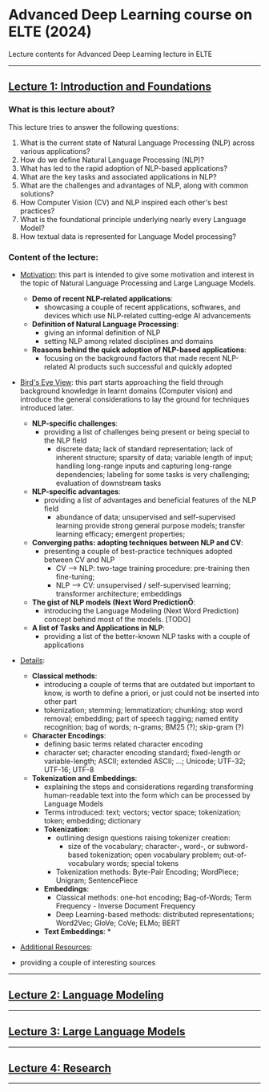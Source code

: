# Advanced Deep Learning course on ELTE (2024)
Lecture contents for Advanced Deep Learning lecture in ELTE

---

## <ins>Lecture 1: Introduction and Foundations</ins>

### What is this lecture about?

This lecture tries to answer the following questions:

1. What is the current state of Natural Language Processing (NLP) across various applications?
2. How do we define Natural Language Processing (NLP)?
3. What has led to the rapid adoption of NLP-based applications?
4. What are the key tasks and associated applications in NLP?
5. What are the challenges and advantages of NLP, along with common solutions?
7. How Computer Vision (CV) and NLP inspired each other's best practices?
8. What is the foundational principle underlying nearly every Language Model?
9. How textual data is represented for Language Model processing?

### Content of the lecture:
* <ins>Motivation</ins>: this part is intended to give some motivation and interest in the topic of Natural Language Processing and Large Language Models.
  * **Demo of recent NLP-related applications**:
    * showcasing a couple of recent applications, softwares, and devices which use NLP-related cutting-edge AI advancements
  * **Definition of Natural Language Processing**:
    * giving an informal definition of NLP
    * setting NLP among related disciplines and domains
  * **Reasons behind the quick adoption of NLP-based applications**:
    * focusing on the background factors that made recent NLP-related AI products such successful and quickly adopted

* <ins>Bird's Eye View</ins>: this part starts approaching the field through background knowledge in learnt domains 
                              (Computer vision) and introduce the general considerations to lay the ground for techniques
                              introduced later. 
  * **NLP-specific challenges**:
    * providing a list of challenges being present or being special to the NLP field
      * discrete data; lack of standard representation; lack of inherent structure; sparsity of data;
        variable length of input; handling long-range inputs and capturing long-range dependencies;
        labeling for some tasks is very challenging; evaluation of downstream tasks
  * **NLP-specific advantages**:
    * providing a list of advantages and beneficial features of the NLP field
      * abundance of data; unsupervised and self-supervised learning provide strong general purpose models;
        transfer learning efficacy; emergent properties;
  * **Converging paths: adopting techniques between NLP and CV**:
    * presenting a couple of best-practice techniques adopted between CV and NLP
      * CV --> NLP: two-tage training procedure: pre-training then fine-tuning;
      * NLP --> CV: unsupervised / self-supervised learning; transformer architecture; embeddings
  * **The gist of NLP models (Next Word PredictionÖ**: 
    * introducing the Language Modeling (Next Word Prediction) concept behind most of the models. [TODO]
  * **A list of Tasks and Applications in NLP**:
    * providing a list of the better-known NLP tasks with a couple of applications
  
* <ins>Details</ins>:
  * **Classical methods**:
    * introducing a couple of terms that are outdated but important to know, is worth to define a priori, or
      just could not be inserted into other part
    * tokenization; stemming; lemmatization; chunking; stop word removal; embedding; part of speech tagging;
      named entity recognition; bag of words; n-grams; BM25 (?); skip-gram (?)
  * **Character Encodings**:
    * defining basic terms related character encoding
    * character set; character encoding standard; fixed-length or variable-length; ASCII; extended ASCII; ...;
      Unicode; UTF-32; UTF-16; UTF-8 
  * **Tokenization and Embeddings**:
    * explaining the steps and considerations regarding transforming human-readable text into the form which can 
      be processed by Language Models
    * Terms introduced: text; vectors; vector space; tokenization; token; embedding; dictionary
    * **Tokenization**: 
      * outlining design questions raising tokenizer creation:
        * size of the vocabulary; character-, word-, or subword-based tokenization; open vocabulary problem;
          out-of-vocabulary words; special tokens
      * Tokenization methods: Byte-Pair Encoding; WordPiece; Unigram; SentencePiece
    * **Embeddings**:
      * Classical methods: one-hot encoding; Bag-of-Words; Term Frequency - Inverse Document Frequency
      * Deep Learning-based methods: distributed representations; Word2Vec; GloVe; CoVe; ELMo; BERT
    * **Text Embeddings**:
      * 

*  <ins>Additional Resources</ins>:
  * providing a couple of interesting sources

---

## <ins>Lecture 2: Language Modeling</ins>

---

## <ins>Lecture 3: Large Language Models</ins>

---

## <ins>Lecture 4: Research</ins>

---

